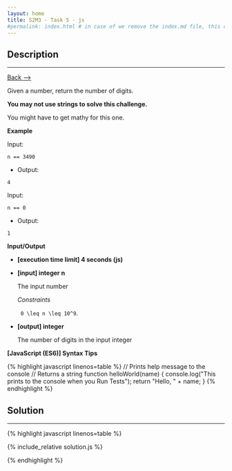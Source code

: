 ```yaml
---
layout: home
title: S2M3 - Task 5 - js
#permalink: index.html # in case of we remove the index.md file, this doc will be the index page
---
```


<div class="row">
<div class="columnStmt" markdown="1">

##  Description
------

[Back --> ](../README.md)

Given a number, return the number of digits.

**You may not use strings to solve this challenge.**

You might have to get mathy for this one.

**Example**

Input:

```
n == 3490
```

-   Output:

```
4
```

Input:

```
n == 0
```

-   Output:

```
1
```

**Input/Output**

* **[execution time limit] 4 seconds (js)**

* **[input] integer n**

    The input number

    *Constraints*
    
    <code type='math/tex'> 0 \leq n \leq 10^9</code>.    

* **[output] integer**

    The number of digits in the input integer

**[JavaScript (ES6)] Syntax Tips**

{% highlight javascript linenos=table %}
// Prints help message to the console
// Returns a string
function helloWorld(name) {
    console.log("This prints to the console when you Run Tests");
    return "Hello, " + name;
}
{% endhighlight %}

</div>
<div class="columnSol" markdown="1">

## Solution
------

{% highlight javascript linenos=table %}

{% include_relative solution.js %}

{% endhighlight %}

</div>
</div>